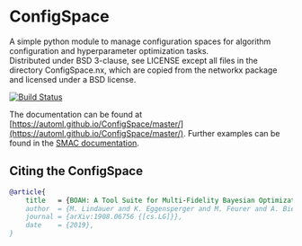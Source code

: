 # ConfigSpace

A simple python module to manage configuration spaces for algorithm configuration
and hyperparameter optimization tasks.  
Distributed under BSD 3-clause, see LICENSE except all files in the directory
ConfigSpace.nx, which are copied from the networkx package and licensed
under a BSD license.

[![Build Status](https://travis-ci.org/automl/ConfigSpace.svg?branch=master)](https://travis-ci.org/automl/ConfigSpace)

The documentation can be found at [https://automl.github.io/ConfigSpace/master/](https://automl.github.io/ConfigSpace/master/).
Further examples can be found in the [SMAC documentation](https://automl.github.io/SMAC3/stable/quickstart.html#using-smac-in-python-svm).

## Citing the ConfigSpace

```bibtex
@article{
    title   = {BOAH: A Tool Suite for Multi-Fidelity Bayesian Optimization & Analysis of Hyperparameters},
    author  = {M. Lindauer and K. Eggensperger and M. Feurer and A. Biedenkapp and J. Marben and P. Müller and F. Hutter},
    journal = {arXiv:1908.06756 {[cs.LG]}},
    date    = {2019},
}
```
